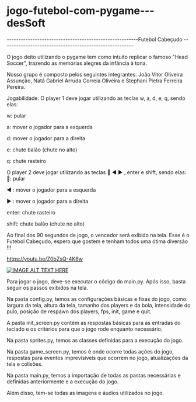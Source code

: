 # jogo-futebol-com-pygame---desSoft
--------------------------------------------------------Futebol Cabeçudo --------------------------------------------------------

O jogo deito utilizando o pygame tem como intuito replicar o famoso "Head Soccer", trazendo as memórias alegres da infância à tona.

Nosso grupo é composto pelos seguintes integrantes: João Vitor Oliveira Assunção, Natã Gabriel Arruda Correia Oliveira e Stephani Pietra Ferreira Pereira.



Jogabilidade:
O player 1 deve jogar utilizando as teclas w, a, d, e, q, sendo elas:

w: pular

a: mover o jogador para a esquerda

d: mover o jogador para a direita

e: chute balão (chute no alto)

q: chute rasteiro 
     

O player 2 deve jogar utilizando as teclas 🔼 ◀ ▶ , enter e shift, sendo elas:            
🔼: pular

◀ : mover o jogador para a esquerda

▶ : mover o jogador para a direita

enter: chute rasteiro

shift: chute balão (chute no alto)

Ao final dos 90 segundos de jogo, o vencedor será exibido na tela.
Esse é o Futebol Cabeçudo, espero que gostem e tenham todos uma ótima diversão !!!

https://youtu.be/Z0bZsQ-4K6w

[![IMAGE ALT TEXT HERE](https://img.youtube.com/vi/Z0bZsQ-4K6w/0.jpg)](https://youtu.be/Z0bZsQ-4K6w)




Para jogar o jogo, deve-se executar o código do main.py. Após isso, basta seguir os passos exibidos na tela. 

Na pasta config.py, temos as configurações básicas e fixas do jogo, como: largura da tela, altura da tela, tamanho dos players e da bola, intensidade do pulo, posição de respawn dos players, fps, init, game e quit.

A pasta init_screen.py contém as respostas básicas para as entradas do teclado e os critérios para que o jogo rode enquanto necessário.

Na pasta sprites.py, temos as classes definidas para a execução do jogo.

Na pasta game_screen.py, temos é onde ocorre todas ações do jogo, respostas para eventos imprevisíveis que ocorrem no jogo, atualizações da tela e colisões.

Na pasta main.py, temos a importação de todas as pastas necessárias e definidas anteriormente e a execução do jogo.

Além disso, tem-se todas as imagens e áudios utilizados no jogo.
